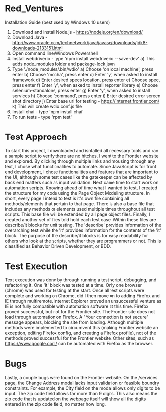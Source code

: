# Red_Ventures

Installation Guide (best used by Windows 10 users)
1) Download and install Node.js - https://nodejs.org/en/download/
2) Download Java - http://www.oracle.com/technetwork/java/javase/downloads/jdk8-downloads-2133151.html
3) Open command line/Windows Powershell
4) Install webdriverio - type 'npm install webdriverio --save-dev'
	a) This adds node_modules folder and package-lock.json
5) Type './node_modules/.bin/wdio'
	a) Choose 'on local machine', press enter
	b) Choose 'mocha', press enter
	c) Enter 'y', when asked to install framework
	d) Enter desired specs location, press enter
	e) Choose spec, press enter
	f) Enter 'y', when asked to install reporter library
	e) Choose selenium-standalone, press enter
	g) Enter 'y', when asked to install services
	h) Choose 'command', press enter
	i) Enter desired error screen shot directory
	j) Enter base url for testing - https://internet.frontier.com/
	k) This will create wdio.conf.js file
6) Install chai - type 'npm install chai'
7) To run tests - type 'npm test'

# Test Approach
To start this project, I downloaded and isntalled all necessary tools and ran a sample script to verify there are no hitches. I went to the Frontier website and explored. By clicking through multiple links and mousing through any text, I chose what functionalities to automate. Since JavaScript is for front end development, I chose functionalities and features that are important to the UI, although some test cases like the gatekeeper can be affected by back end matters such as input validation. 
	Next came time to start work on automation scripts. Knowing ahead of time what I wanted to test, I created the structure for my code using the Page Object Modeling structure. In short, every page I intend to test is it's own file containing all methods/elements that pertain to that page. There is also a base file that includes any methods or elements used multiple times throughout all test scripts. This base file will be extended by all page object files. 
	Finally, I created another set of files told hold each test case. Within these files are describe/it blocks for unit testing. The 'describe' provides information of the overarching test while the 'it' provides information for the contents of the 'it' block. The purpose of the describe/it blocks is for easy readability for others who look at the scripts, whether they are 
programmers or not. This is classified as Behavior Driven Development, or BDD. 

# Test Execution
Text execution was done by through running a test script, debugging, and refactoring it. One 'it' block was tested at a time. Only one browser (chrome) was used for testing at the start. Once all test scripts were complete and working on Chrome, did I then move on to adding Firefox and IE through multiremote. Internet Explorer proved an unsuccessful venture as IE is not fully compatible with automation software at this time. Firefox proved successful, but not for the Frontier site. The Frontier site does not load through automation on Firefox. A "Your connection is not secure" message appears, blocking the site from loading. Although multiple methods were implemented to circumvent this (making Frontier website an exception, editing Firefox config, and creating a Firefox profile), not of the methods proved successful for the Frontier website. Other sites, such as https://www.google.com/ can be automated with Firefox as the browser.

# Bugs
Lastly, a couple bugs were found on the Frontier website. On the /services page, the Change Address modal lacks input validation or feasible boundry constraints. For example, the City field on the modal allows only digits to be input. The zip code field allows far more than 9 digits. This also means the zip code that is updated on the webpage itself will show all the digits entered
in the zip code field, no matter how long.  
